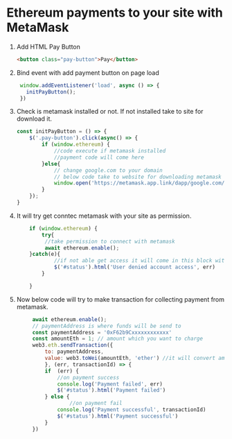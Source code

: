 # Ethereum payments to your site with MetaMask


1. Add HTML Pay Button
		
	```html
	<button class="pay-button">Pay</button>
	```

2. Bind event with add payment button on page load
   ```javascript
	window.addEventListener('load', async () => {
      initPayButton();
  	})
	 ```
3. Check is metamask installed or not. If not installed take to site for download it.
	```javascript
	const initPayButton = () => {
		$('.pay-button').click(async() => {
			if (window.ethereum) {
				//code execute if metamask installed
				//payment code will come here
			}else{
				// change google.com to your domain 
				// below code take to website for downloading metamask extension or mobile app.
				window.open('https://metamask.app.link/dapp/google.com/dashboard?login=metamask');
			}
		});
	}
	```

4. It will try get conntec metamask with your site as permission.
	```javascript
		if (window.ethereum) {
			try{
			 //take permission to connect with metamask
			 await ethereum.enable();
	    }catch(e){
				//if not able get access it will come in this block with error message
				$('#status').html('User denied account access', err)
			}			 

		}
	```

5. Now below code will try to make transaction for collecting payment from metamask.
   ```javascript
	 	await ethereum.enable();
		// paymentAddress is where funds will be send to
		const paymentAddress = '0xF62b9Cxxxxxxxxxxxx'
		const amountEth = 1; // amount which you want to charge
		web3.eth.sendTransaction({
			to: paymentAddress,
			value: web3.toWei(amountEth, 'ether') //it will convert amount in wei
			}, (err, transactionId) => {
			if  (err) {
				//on payment success
				console.log('Payment failed', err)
				$('#status').html('Payment failed')
			} else {
					//on payment fail
				console.log('Payment successful', transactionId)
				$('#status').html('Payment successful')
			}
		})
	 ```